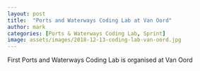 ```yaml
---
layout: post
title:  "Ports and Waterways Coding Lab at Van Oord"
author: mark
categories: [Ports & Waterways Coding Lab, Sprint]
image: assets/images/2018-12-13-coding-lab-van-oord.jpg
---
```

First Ports and Waterways Coding Lab is organised at Van Oord